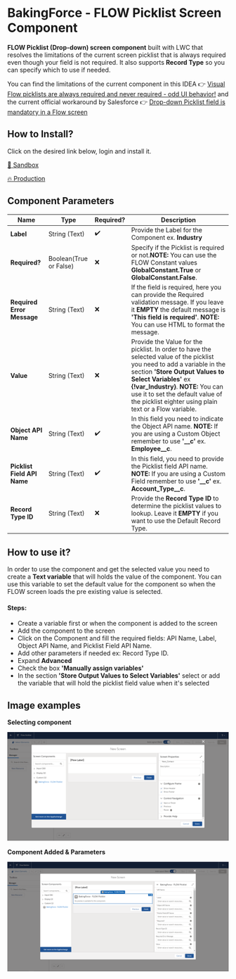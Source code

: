 # BakingForce - FLOW Picklist Screen Component

**FLOW Picklist (Drop-down) screen component** built with LWC that resolves the limitations of the current screen picklist that is always required even though your field is not required. It also supports **Record Type** so you can specify which to use if needed.

You can find the limitations of the current component in this IDEA 👉 [Visual Flow picklists are always required and never required - odd UI behavior!](https://trailblazer.salesforce.com/ideaView?id=08730000000l5LcAAI) and the current official workaround by Salesforce 👉 [Drop-down Picklist field is mandatory in a Flow screen](https://help.salesforce.com/articleView?id=000312510&type=1&mode=1)

## How to Install?

Click on the desired link below, login and install it.

<a href="https://test.salesforce.com/packaging/installPackage.apexp?p0=04t5Y000001imjw" target="_blank">🌊 Sandbox</a>

<a href="https://login.salesforce.com/packaging/installPackage.apexp?p0=04t5Y000001imjw" target="_blank">🔥 Production</a>

## Component Parameters

| Name                    | Type                   | Required? | Description                                                                                                                                                                                                                                                                                                            |
|-------------------------|------------------------|-----------|------------------------------------------------------------------------------------------------------------------------------------------------------------------------------------------------------------------------------------------------------------------------------------------------------------------------|
| **Label**                   | String (Text)          |     ✔️     | Provide the Label for the Component ex. **Industry**                                                                                                                                                                                                                                                                   |
| **Required?**               | Boolean(True or False) |     ❌     | Specify if the Picklist is required or not.**NOTE:** You can use the FLOW Constant values **GlobalConstant.True** or **GlobalConstant.False**.                                                                                                                                                                      |
| **Required Error Message**  | String (Text)          |     ❌     | If the field is required, here you can provide the Required validation message. If you leave it **EMPTY** the default message is **'This field is required'**. **NOTE:** You can use HTML to format the message.                                                                                                       |
| **Value**                   | String (Text)          |     ❌     | Provide the Value for the picklist. In order to have the selected value of the picklist you need to add a variable in the section **'Store Output Values to Select Variables'** ex **{!var_Industry}**. **NOTE:** You can use it to set the default value of the picklist eighter using plain text or a Flow variable. |
| **Object API Name**         | String (Text)          |     ✔️     | In this field you need to indicate the Object API name. **NOTE:** If you are using a Custom Object remember to use **'__c'** ex. **Employee__c**.                                                                                                                                                                      |
| **Picklist Field API Name** | String (Text)          |     ✔️     | In this field, you need to provide the Picklist field API name. **NOTE:** If you are using a Custom Field remember to use **'__c'** ex. **Account_Type__c**.                                                                                                                                                           |
| **Record Type ID**          | String (Text)          |     ❌     | Provide the **Record Type ID** to determine the picklist values to lookup. Leave it **EMPTY** if you want to use the Default Record Type.                                                                                                                                                                           |
## How to use it?

In order to use the component and get the selected value you need to create a **Text variable** that will holds the value of the component. You can use this variable to set the default value for the component so when the FLOW screen loads the pre existing value is selected.

#### Steps:
- Create a variable first or when the component is added to the screen
- Add the component to the screen
- Click on the Component and fill the required fields: API Name, Label, Object API Name, and Picklist Field API Name.
- Add other parameters if needed ex: Record Type ID.
- Expand **Advanced**
- Check the box **'Manually assign variables'**
- In the section **'Store Output Values to Select Variables'** select or add the variable that will hold the picklist field value when it's selected

## Image examples

**Selecting component**

![alt text](https://github.com/baking-force/flow-picklist-screen-component/raw/master/example-resources/1.png "Component")

**Component Added & Parameters**

![alt text](https://github.com/baking-force/flow-picklist-screen-component/raw/master/example-resources/2.png "Component Added & Parameters")